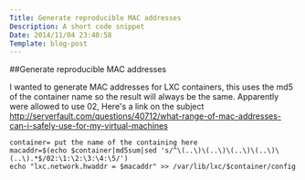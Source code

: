 ```yaml
---
Title: Generate reproducible MAC addresses
Description: A short code snippet
Date: 2014/11/04 23:40:58
Template: blog-post
---
```


##Generate reproducible MAC addresses 

I wanted to generate MAC addresses for LXC containers, this uses the md5 of the container name so the result will always be the same. Apparently were allowed to use 02, Here's a link on the subject http://serverfault.com/questions/40712/what-range-of-mac-addresses-can-i-safely-use-for-my-virtual-machines
```
container= put the name of the containing here
macaddr=$(echo $container|md5sum|sed 's/^\(..\)\(..\)\(..\)\(..\)\(..\).*$/02:\1:\2:\3:\4:\5/')
echo "lxc.network.hwaddr = $macaddr" >> /var/lib/lxc/$container/config
```

